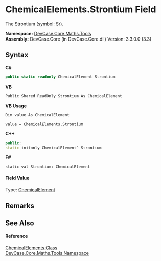# ChemicalElements.Strontium Field
 

The Strontium (symbol: Sr).

**Namespace:**&nbsp;<a href="N_DevCase_Core_Maths_Tools">DevCase.Core.Maths.Tools</a><br />**Assembly:**&nbsp;DevCase.Core (in DevCase.Core.dll) Version: 3.3.0.0 (3.3)

## Syntax

**C#**<br />
``` C#
public static readonly ChemicalElement Strontium
```

**VB**<br />
``` VB
Public Shared ReadOnly Strontium As ChemicalElement
```

**VB Usage**<br />
``` VB Usage
Dim value As ChemicalElement

value = ChemicalElements.Strontium

```

**C++**<br />
``` C++
public:
static initonly ChemicalElement^ Strontium
```

**F#**<br />
``` F#
static val Strontium: ChemicalElement
```


#### Field Value
Type: <a href="T_DevCase_Core_Maths_ChemicalElement">ChemicalElement</a>

## Remarks


## See Also


#### Reference
<a href="T_DevCase_Core_Maths_Tools_ChemicalElements">ChemicalElements Class</a><br /><a href="N_DevCase_Core_Maths_Tools">DevCase.Core.Maths.Tools Namespace</a><br />